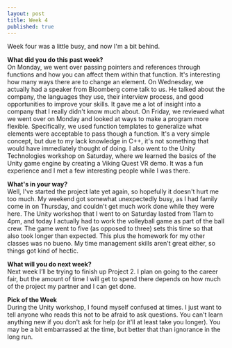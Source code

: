 ```yaml
---
layout: post
title: Week 4
published: true
---
```

Week four was a little busy, and now I'm a bit behind.

**What did you do this past week?**  
On Monday, we went over passing pointers and references through functions and how you can affect them within that function. It's interesting how many ways there are to change an element. On Wednesday, we actually had a speaker from Bloomberg come talk to us. He talked about the company, the languages they use, their interview process, and good opportunities to improve your skills. It gave me a lot of insight into a company that I really didn't know much about. On Friday, we reviewed what we went over on Monday and looked at ways to make a program more flexible. Specifically, we used function templates to generalize what elements were acceptable to pass though a function. It's a very simple concept, but due to my lack knowledge in C++, it's not something that would have immediately thought of doing. I also went to the Unity Technologies workshop on Saturday, where we learned the basics of the Unity game engine by creating a Viking Quest VR demo. It was a fun experience and I met a few interesting people while I was there.

**What's in your way?**  
Well, I've started the project late yet again, so hopefully it doesn't hurt me too much. My weekend got somewhat unexpectedly busy, as I had family come in on Thursday, and couldn't get much work done while they were here. The Unity workshop that I went to on Saturday lasted from 11am to 4pm, and today I actually had to work the volleyball game as part of the ball crew. The game went to five (as opposed to three) sets this time so that also took longer than expected. This plus the homework for my other classes was no bueno. My time management skills aren't great either, so things got kind of hectic.

**What will you do next week?**  
Next week I’ll be trying to finish up Project 2. I plan on going to the career fair, but the amount of time I will get to spend there depends on how much of the project my partner and I can get done.

**Pick of the Week**  
During the Unity workshop, I found myself confused at times. I just want to tell anyone who reads this not to be afraid to ask questions. You can't learn anything new if you don't ask for help (or it'll at least take you longer). You may be a bit embarrassed at the time, but better that than ignorance in the long run.
